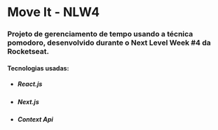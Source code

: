 # Move It - NLW4

### Projeto de gerenciamento de tempo usando a técnica pomodoro, desenvolvido durante o Next Level Week #4 da Rocketseat.

#### Tecnologias usadas:

- ##### React.js
- ##### Next.js
- ##### Context Api
